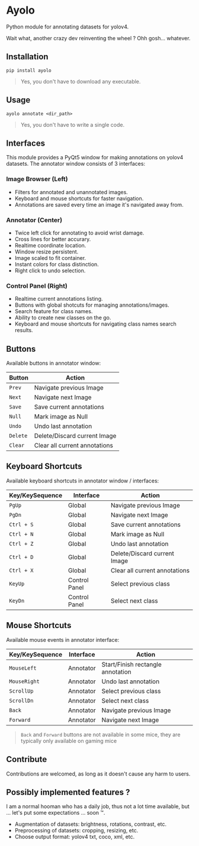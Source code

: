 # Ayolo

Python module for annotating datasets for yolov4.

Wait what, another crazy dev reinventing the wheel ? Ohh gosh... whatever.

## Installation

```
pip install ayolo
```

> Yes, you don't have to download any executable.

## Usage

```
ayolo annotate <dir_path>
```

> Yes, you don't have to write a single code.

## Interfaces

This module provides a PyQt5 window for making annotations on yolov4 datasets. The annotator window consists of 3 interfaces:

### Image Browser (Left)
- Filters for annotated and unannotated images.
- Keyboard and mouse shortcuts for faster navigation.
- Annotations are saved every time an image it's navigated away from.

### Annotator (Center)
- Twice left click for annotating to avoid wrist damage.
- Cross lines for better accurary.
- Realtime coordinate location.
- Window resize persistent.
- Image scaled to fit container.
- Instant colors for class distinction.
- Right click to undo selection.

### Control Panel (Right)
- Realtime current annotations listing.
- Buttons with global shotcuts for managing annotations/images.
- Search feature for class names.
- Ability to create new classes on the go.
- Keyboard and mouse shortcuts for navigating class names search results.

## Buttons

Available buttons in annotator window:

| Button | Action |
| ------ | ------ |
| `Prev` | Navigate previous Image |
| `Next` | Navigate next Image |
| `Save` | Save current annotations |
| `Null` | Mark image as Null |
| `Undo` | Undo last annotation |
| `Delete` | Delete/Discard current Image |
| `Clear` | Clear all current annotations |

## Keyboard Shortcuts

Available keyboard shortcuts in annotator window / interfaces:

| Key/KeySequence | Interface | Action |
| --------------- | --------- | ------ |
| `PgUp` | Global | Navigate previous Image |
| `PgDn` | Global | Navigate next Image |
| `Ctrl + S` | Global | Save current annotations |
| `Ctrl + N` | Global | Mark image as Null |
| `Ctrl + Z` | Global | Undo last annotation |
| `Ctrl + D` | Global | Delete/Discard current Image |
| `Ctrl + X` | Global | Clear all current annotations |
| `KeyUp` | Control Panel | Select previous class |
| `KeyDn` | Control Panel | Select next class |

## Mouse Shortcuts

Available mouse events in annotator interface:

| Key/KeySequence | Interface | Action |
| --------------- | --------- | ------ |
| `MouseLeft` | Annotator | Start/Finish rectangle annotation |
| `MouseRight` | Annotator | Undo last annotation |
| `ScrollUp` | Annotator | Select previous class |
| `ScrollDn` | Annotator | Select next class |
| `Back` | Annotator | Navigate previous Image |
| `Forward` | Annotator | Navigate next Image |

> `Back` and `Forward` buttons are not available in some mice, they are typically only available on gaming mice

## Contribute

Contributions are welcomed, as long as it doesn't cause any harm to users.

## Possibly implemented features ?

I am a normal hooman who has a daily job, thus not a lot time available, but ... let's put some expectations ... soon :tm:.

- Augmentation of datasets: brightness, rotations, contrast, etc.
- Preprocessing of datasets: cropping, resizing, etc.
- Choose output format: yolov4 txt, coco, xml, etc.
